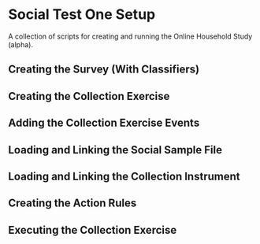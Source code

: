 # Social Test One Setup

A collection of scripts for creating and running the Online Household Study (alpha).

## Creating the Survey (With Classifiers)


## Creating the Collection Exercise


## Adding the Collection Exercise Events


## Loading and Linking the Social Sample File


## Loading and Linking the Collection Instrument


## Creating the Action Rules


## Executing the Collection Exercise